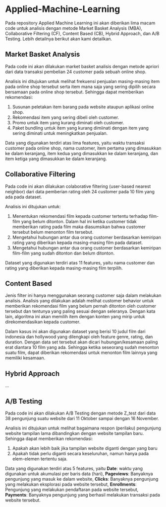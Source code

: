# Applied-Machine-Learning

Pada repository Applied Machine Learning ini akan diberikan lima macam code untuk analisis dengan metode Market Basket Analysis (MBA), Collaborative Filtering (CF), Content Based (CB), Hybrid Approach, dan A/B Testing. Lebih detailnya berikut akan kami detailkan.

## Market Basket Analysis
Pada code ini akan dilakukan market basket analisis dengan metode apriori dari data transaksi pembelian 24 customer pada sebuah online shop.

Analisis ini ditujukan untuk melihat frekuensi penjualan masing-masing item pada online shop tersebut serta item mana saja yang sering dipilih secara bersamaan pada online shop tersebut. Sehingga dapat memberikan rekomendasi:
1. Susunan peletakan item barang pada website ataupun aplikasi online shop.
2. Rekomendasi item yang sering dibeli oleh customer.
3. Promo untuk item yang kurang diminati oleh customer.
4. Paket bundling untuk item yang kurang dimiinati dengan item yang sering diminati untuk meningkatkan penjualan.

Data yang digunakan terdiri atas lima features, yaitu waktu transaksi customer pada online shop, nama customer, item pertama yang dimasukkan ke dalam keranjang, item kedua yang dimasukkan ke dalam keranjang, dan item ketiga yang dimasukkan ke dalam keranjang.

## Collaborative Filtering
Pada code ini akan dilakukan colaborative filtering (user-based nearest neighbor) dari data pemberian rating oleh 24 customer pada 10 film yang ada pada dataset.

Analisis ini ditujukan untuk:
1. Menentukan rekomendasi film kepada customer tertentu terhadap film-film yang belum ditonton. Dalam hal ini ketika customer tidak memberikan rating pada film maka diasumsikan bahwa customer tersebut belum menonton film tersebut.
2. Mengetahui hubungan antar dua orang customer berdasarkan kemiripan rating yang diberikan kepada masing-masing film pada dataset.
3. Mengetahui hubungan antar dua orang customer berdasarkan kemiripan film-film yang sudah ditonton dan belum ditonton.

Dataset yang digunakan terdiri atas 11 features, yaitu nama customer dan rating yang diberikan kepada masing-masing film terpilih.

## Content Based
Jenis filter ini hanya menggunakan seorang customer saja dalam melakukan analisis. Analisis yang dilakukan adalah melihat customer behavior untuk memberikan rekomendasi film yang belum pernah ditonton oleh customer tersebut dan tentunya yang paling sesuai dengan seleranya. Dengan kata lain, algoritma ini akan memilih item dengan konten yang mirip untuk direkomendasikan kepada customer.

Dalam kasus ini akan digunakan dataset yang berisi 10 judul film dari indonesia dan hollywood yang dilengkapi oleh feature genre, rating, dan duration. Dengan data set tersebut akan dicari hubungan/kesamaan paling erat diantara 10 film yang ada. Sehingga ketika seseorang sudah menonton suatu film, dapat diberikan rekomendasi untuk menonton film lainnya yang memiliki kesamaan.

## Hybrid Approach
...

## A/B Testing
Pada code ini akan dilakukan A/B Testing dengan metode Z_test dari data 38 pengunjung suatu website dari 11 Oktober sampai dengan 16 November.

Analisis ini ditujukan untuk melihat bagaimana respon (perilaku) pengunjung website tampilan lama dibandingkan dengan website tampilan baru. Sehingga dapat memberikan rekomendasi:
1. Apakah akan lebih baik jika tampilan website diganti dengan yang baru
2. Apakah tidak perlu diganti secara keseluruhan, namun hanya pada elem-elemen tertentu saja.

Data yang digunakan terdiri atas 5 features, yaitu **Date**: waktu yang digunakan untuk akumulasi per baris data (hari), **Pageviews**: Banyaknya pengunjung yang masuk ke dalam website, **Clicks**: Banyaknya pengunjung yang melakukan eksplorasi pada website tersebut, **Enrollments**: Pengunjung yang melakukan pendaftaran pada website tersebut, **Payments**: Banyaknya pengunjung yang berhasil melakukan transaksi pada website tersebut.
